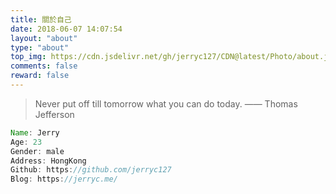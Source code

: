 ```yaml
---
title: 關於自己
date: 2018-06-07 14:07:54
layout: "about"
type: "about"
top_img: https://cdn.jsdelivr.net/gh/jerryc127/CDN@latest/Photo/about.jpg
comments: false
reward: false 
---
```


>Never put off till tomorrow what you can do today.
>—— Thomas Jefferson

```java
Name: Jerry
Age: 23
Gender: male
Address: HongKong
Github: https://github.com/jerryc127
Blog: https://jerryc.me/
```